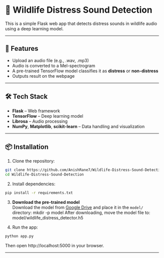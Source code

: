 ﻿# 🐾 Wildlife Distress Sound Detection

This is a simple Flask web app that detects distress sounds in wildlife audio using a deep learning model.

---

## 🚀 Features

- Upload an audio file (e.g., .wav, .mp3)
- Audio is converted to a Mel-spectrogram
- A pre-trained TensorFlow model classifies it as **distress** or **non-distress**
- Outputs result on the webpage

---

## 🛠 Tech Stack

- **Flask** – Web framework  
- **TensorFlow** – Deep learning model  
- **Librosa** – Audio processing  
- **NumPy**, **Matplotlib**, **scikit-learn** – Data handling and visualization

---

## 📦 Installation

1. Clone the repository:
```bash
git clone https://github.com/AnishRane7/Wildlife-Distress-Sound-Detection.git
cd Wildlife-Distress-Sound-Detection
```
2. Install dependencies:
```bash
pip install -r requirements.txt
```

3. **Download the pre-trained model**  
   Download the model from [Google Drive](https://drive.google.com/file/d/1ezn_ZfVslVqHBi19MQmLo5EPX5MYJhVT/view?usp=sharing) and place it in the `model/` directory:
mkdir -p model
After downloading, move the model file to:
model/wildlife_distress_detector.h5

4. Run the app:
```bash
python app.py
```
Then open http://localhost:5000 in your browser.

---
